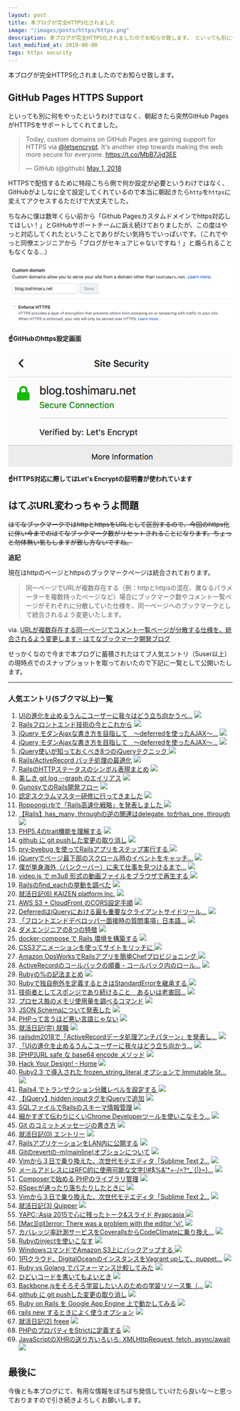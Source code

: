 ```yaml
---
layout: post
title: 本ブログが完全HTTPS化されました
image: "/images/posts/https/https.png"
description: 本ブログが完全HTTPS化されましたのでお知らせ致します。 といっても別に何をやったというわけではなく、朝起きたら突然GitHub PagesがHTTPSをサポートしてくれてました。 今まで本ブログに蓄積されたはてなブックマーク人気エントリ（5user以上）の現時点でのスナップショットを取っておいたので下記に一覧として公開いたします。
last_modified_at: 2019-08-08
tags: https security
---
```


本ブログが完全HTTPS化されましたのでお知らせ致します。

## GitHub Pages HTTPS Support

といっても別に何をやったというわけではなく、朝起きたら突然GitHub PagesがHTTPSをサポートしてくれてました。

<blockquote class="twitter-tweet" data-cards="hidden" data-lang="ja"><p lang="en" dir="ltr">Today, custom domains on GitHub Pages are gaining support for HTTPS via <a href="https://twitter.com/letsencrypt?ref_src=twsrc%5Etfw">@letsencrypt</a>. It&#39;s another step towards making the web more secure for everyone. <a href="https://t.co/MbB7Jjd3EE">https://t.co/MbB7Jjd3EE</a></p>&mdash; GitHub (@github) <a href="https://twitter.com/github/status/991366832421523456?ref_src=twsrc%5Etfw">May 1, 2018</a></blockquote>

HTTPSで配信するために特段こちら側で何か設定が必要というわけではなく、GitHubがよしなに全て設定してくれているので本当に朝起きたら`http`を`https`に変えてアクセスするただけで大丈夫でした。

ちなみに僕は数年くらい前から「Github Pagesカスタムドメインでhttps対応してほしい！」とGitHubサポートチームに訴え続けておりましたが、この度はやっと対応してくれたということでありがたい気持ちでいっぱいです。（これでやっと同僚エンジニアから「ブログがセキュアじゃないですね！」と煽られることもなくなる...）

![github config](/images/posts/https/https-github.png)

**:point_up:GitHubのhttps設定画面**

![let's encrypt certification](/images/posts/https/lets-encrypt.png)

**:point_up:HTTPS対応に際してはLet's Encryptの証明書が使われています**

## はてぶURL変わっちゃうよ問題

~~はてなブックマークではhttpとhttpsをURLとして区別するので、今回のhttps化に伴い今までのはてなブックマーク数がリセットされることになります。ちょっと勿体無い気もしますが致し方ないですね。~~

**追記**

現在はhttpのページとhttpsのブックマークページは統合されております。

> 同一ページでURLが複数存在する（例：httpとhttpsの混在、異なるパラメーターを複数持ったページなど）場合にブックマーク数やコメント一覧ページがそれぞれに分散していた仕様を、同一ページへのブックマークとして統合されるよう変更いたします。

via. [URLが複数存在する同一ページでコメント一覧ページが分散する仕様を、統合されるよう変更します - はてなブックマーク開発ブログ](https://bookmark.hatenastaff.com/entry/2019/02/13/105009)

せっかくなので今まで本ブログに蓄積されたはてブ人気エントリ（5user以上）の現時点でのスナップショットを取っておいたので下記に一覧として公開いたします。

---

### 人気エントリ(5ブクマ以上)一覧

1. [UIの進化を止めるうんこユーザーに我々はどう立ち向かうべ...](http://blog.toshimaru.net/cool-ui/) [![](https://b.hatena.ne.jp/entry/image/http://blog.toshimaru.net/cool-ui/)](https://b.hatena.ne.jp/entry/blog.toshimaru.net/cool-ui/)
2. [Railsフロントエンド技術の今とこれから](http://blog.toshimaru.net/rails-frontend/) [![](https://b.hatena.ne.jp/entry/image/http://blog.toshimaru.net/rails-frontend/)](https://b.hatena.ne.jp/entry/blog.toshimaru.net/rails-frontend/)
3. [jQuery モダンAjaxな書き方を目指して　〜deferredを使ったAJAX〜...](http://blog.toshimaru.net/jquery-ajaxdeferredajax) [![](https://b.hatena.ne.jp/entry/image/http://blog.toshimaru.net/jquery-ajaxdeferredajax)](https://b.hatena.ne.jp/entry/blog.toshimaru.net/jquery-ajaxdeferredajax)
4. [jQuery モダンAjaxな書き方を目指して　〜deferredを使ったAJAX〜...](http://blog.toshimaru.net/jquery-ajaxdeferredajax/) [![](https://b.hatena.ne.jp/entry/image/http://blog.toshimaru.net/jquery-ajaxdeferredajax/)](https://b.hatena.ne.jp/entry/blog.toshimaru.net/jquery-ajaxdeferredajax/)
5. [jQuery使いが知っておくべき8つのjQueryテクニック ](http://blog.toshimaru.net/jquery-8-tips/) [![](https://b.hatena.ne.jp/entry/image/http://blog.toshimaru.net/jquery-8-tips/)](https://b.hatena.ne.jp/entry/blog.toshimaru.net/jquery-8-tips/)
6. [Rails/ActiveRecord バッチ処理の最適化](http://blog.toshimaru.net/rails-batch-optimization/) [![](https://b.hatena.ne.jp/entry/image/http://blog.toshimaru.net/rails-batch-optimization/)](https://b.hatena.ne.jp/entry/blog.toshimaru.net/rails-batch-optimization/)
7. [RailsのHTTPステータスのシンボル表現まとめ](http://blog.toshimaru.net/rails-http-status-symbols/) [![](https://b.hatena.ne.jp/entry/image/http://blog.toshimaru.net/rails-http-status-symbols/)](https://b.hatena.ne.jp/entry/blog.toshimaru.net/rails-http-status-symbols/)
8. [美しき git log --graph のエイリアス](http://blog.toshimaru.net/git-log-graph/) [![](https://b.hatena.ne.jp/entry/image/http://blog.toshimaru.net/git-log-graph/)](https://b.hatena.ne.jp/entry/blog.toshimaru.net/git-log-graph/)
9. [GunosyでのRails開発フロー](http://blog.toshimaru.net/gunosy-rails-way/) [![](https://b.hatena.ne.jp/entry/image/http://blog.toshimaru.net/gunosy-rails-way/)](https://b.hatena.ne.jp/entry/blog.toshimaru.net/gunosy-rails-way/)
10. [認定スクラムマスター研修に行ってきました](http://blog.toshimaru.net/scrum-training/) [![](https://b.hatena.ne.jp/entry/image/http://blog.toshimaru.net/scrum-training/)](https://b.hatena.ne.jp/entry/blog.toshimaru.net/scrum-training/)
11. [Roppongi.rbで「Rails高速化戦略」を発表しました ](http://blog.toshimaru.net/roppongirb-speeding-up-rails/) [![](https://b.hatena.ne.jp/entry/image/http://blog.toshimaru.net/roppongirb-speeding-up-rails/)](https://b.hatena.ne.jp/entry/blog.toshimaru.net/roppongirb-speeding-up-rails/)
12. [【Rails】has_many, throughの逆の関連はdelegate, toかhas_one, through](http://blog.toshimaru.net/belongs_to-through/) [![](https://b.hatena.ne.jp/entry/image/http://blog.toshimaru.net/belongs_to-through/)](https://b.hatena.ne.jp/entry/blog.toshimaru.net/belongs_to-through/)
13. [PHP5.4のtrait機能を理解する](http://blog.toshimaru.net/php-trait/) [![](https://b.hatena.ne.jp/entry/image/http://blog.toshimaru.net/php-trait/)](https://b.hatena.ne.jp/entry/blog.toshimaru.net/php-trait/)
14. [github に git pushした変更の取り消し](http://blog.toshimaru.net/git-pushgithub/) [![](https://b.hatena.ne.jp/entry/image/http://blog.toshimaru.net/git-pushgithub/)](https://b.hatena.ne.jp/entry/blog.toshimaru.net/git-pushgithub/)
15. [pry-byebug を使ってRailsアプリをステップ実行する ](http://blog.toshimaru.net/rails-pry-byebug/) [![](https://b.hatena.ne.jp/entry/image/http://blog.toshimaru.net/rails-pry-byebug/)](https://b.hatena.ne.jp/entry/blog.toshimaru.net/rails-pry-byebug/)
16. [jQueryでページ最下部のスクロール時のイベントをキャッチ...](http://blog.toshimaru.net/jquery-bottom-scroll/) [![](https://b.hatena.ne.jp/entry/image/http://blog.toshimaru.net/jquery-bottom-scroll/)](https://b.hatena.ne.jp/entry/blog.toshimaru.net/jquery-bottom-scroll/)
17. [僕が単身海外（バンクーバー）に来て仕事を見つけるまで...](http://blog.toshimaru.net/how-to-find-job-in-Vancouver/) [![](https://b.hatena.ne.jp/entry/image/http://blog.toshimaru.net/how-to-find-job-in-Vancouver/)](https://b.hatena.ne.jp/entry/blog.toshimaru.net/how-to-find-job-in-Vancouver/)
18. [video.js で m3u8 形式の動画ファイルをブラウザで再生する ](http://blog.toshimaru.net/play-m3u8-video-in-browser/) [![](https://b.hatena.ne.jp/entry/image/http://blog.toshimaru.net/play-m3u8-video-in-browser/)](https://b.hatena.ne.jp/entry/blog.toshimaru.net/play-m3u8-video-in-browser/)
19. [Railsのfind_eachの挙動を調べた](http://blog.toshimaru.net/rails-find_each/) [![](https://b.hatena.ne.jp/entry/image/http://blog.toshimaru.net/rails-find_each/)](https://b.hatena.ne.jp/entry/blog.toshimaru.net/rails-find_each/)
20. [就活日記(6) KAIZEN platform Inc.](http://blog.toshimaru.net/job-hunting-6/) [![](https://b.hatena.ne.jp/entry/image/http://blog.toshimaru.net/job-hunting-6/)](https://b.hatena.ne.jp/entry/blog.toshimaru.net/job-hunting-6/)
21. [AWS S3 + CloudFront のCORS設定手順](http://blog.toshimaru.net/s3-cloudfront-cors-setting/) [![](https://b.hatena.ne.jp/entry/image/http://blog.toshimaru.net/s3-cloudfront-cors-setting/)](https://b.hatena.ne.jp/entry/blog.toshimaru.net/s3-cloudfront-cors-setting/)
22. [DeferredはjQueryにおける最も重要なクライアントサイドツール...](http://blog.toshimaru.net/jquerydeferred-is-most-important-client/) [![](https://b.hatena.ne.jp/entry/image/http://blog.toshimaru.net/jquerydeferred-is-most-important-client/)](https://b.hatena.ne.jp/entry/blog.toshimaru.net/jquerydeferred-is-most-important-client/)
23. [「フロントエンドデベロッパー面接時の質問事項」日本語...](http://blog.toshimaru.net/Front-end-Developer-Interview-Questions-Japanese/) [![](https://b.hatena.ne.jp/entry/image/http://blog.toshimaru.net/Front-end-Developer-Interview-Questions-Japanese/)](https://b.hatena.ne.jp/entry/blog.toshimaru.net/Front-end-Developer-Interview-Questions-Japanese/)
24. [ダメエンジニアの8つの特徴](http://blog.toshimaru.net/8/) [![](https://b.hatena.ne.jp/entry/image/http://blog.toshimaru.net/8/)](https://b.hatena.ne.jp/entry/blog.toshimaru.net/8/)
25. [docker-compose で Rails 環境を構築する](http://blog.toshimaru.net/docker-compose-rails/) [![](https://b.hatena.ne.jp/entry/image/http://blog.toshimaru.net/docker-compose-rails/)](https://b.hatena.ne.jp/entry/blog.toshimaru.net/docker-compose-rails/)
26. [CSS3アニメーションを使ってサイトをリッチに ](http://blog.toshimaru.net/css-animation/) [![](https://b.hatena.ne.jp/entry/image/http://blog.toshimaru.net/css-animation/)](https://b.hatena.ne.jp/entry/blog.toshimaru.net/css-animation/)
27. [Amazon OpsWorksでRailsアプリを簡単Chefプロビジョニング ](http://blog.toshimaru.net/opsworks-rails/) [![](https://b.hatena.ne.jp/entry/image/http://blog.toshimaru.net/opsworks-rails/)](https://b.hatena.ne.jp/entry/blog.toshimaru.net/opsworks-rails/)
28. [ActiveRecordのコールバックの順番・コールバック内のロール...](http://blog.toshimaru.net/active-record-callbacks/) [![](https://b.hatena.ne.jp/entry/image/http://blog.toshimaru.net/active-record-callbacks/)](https://b.hatena.ne.jp/entry/blog.toshimaru.net/active-record-callbacks/)
29. [Rubyの%の記法まとめ](http://blog.toshimaru.net/ruby-percent-notation/) [![](https://b.hatena.ne.jp/entry/image/http://blog.toshimaru.net/ruby-percent-notation/)](https://b.hatena.ne.jp/entry/blog.toshimaru.net/ruby-percent-notation/)
30. [Rubyで独自例外を定義するときはStandardErrorを継承する ](http://blog.toshimaru.net/ruby-standard-error/) [![](https://b.hatena.ne.jp/entry/image/http://blog.toshimaru.net/ruby-standard-error/)](https://b.hatena.ne.jp/entry/blog.toshimaru.net/ruby-standard-error/)
31. [技術者としてスポンジであり続けること　あるいは老害回...](http://blog.toshimaru.net/like-a-sponge-as-an-engineer/) [![](https://b.hatena.ne.jp/entry/image/http://blog.toshimaru.net/like-a-sponge-as-an-engineer/)](https://b.hatena.ne.jp/entry/blog.toshimaru.net/like-a-sponge-as-an-engineer/)
32. [プロセス毎のメモリ使用量を調べるコマンド](http://blog.toshimaru.net/linux/) [![](https://b.hatena.ne.jp/entry/image/http://blog.toshimaru.net/linux/)](https://b.hatena.ne.jp/entry/blog.toshimaru.net/linux/)
33. [JSON Schemaについて発表した](http://blog.toshimaru.net/json-schema-collaboration/) [![](https://b.hatena.ne.jp/entry/image/http://blog.toshimaru.net/json-schema-collaboration/)](https://b.hatena.ne.jp/entry/blog.toshimaru.net/json-schema-collaboration/)
34. [PHPって言うほど悪い言語じゃない](http://blog.toshimaru.net/php-is-not-bad-language/) [![](https://b.hatena.ne.jp/entry/image/http://blog.toshimaru.net/php-is-not-bad-language/)](https://b.hatena.ne.jp/entry/blog.toshimaru.net/php-is-not-bad-language/)
35. [就活日記(完) 就職](http://blog.toshimaru.net/job-hunting-fin/) [![](https://b.hatena.ne.jp/entry/image/http://blog.toshimaru.net/job-hunting-fin/)](https://b.hatena.ne.jp/entry/blog.toshimaru.net/job-hunting-fin/)
36. [railsdm2018で「ActiveRecordデータ処理アンチパターン」を発表し...](http://blog.toshimaru.net/rdm2018-active-record-anti-patterns/) [![](https://b.hatena.ne.jp/entry/image/http://blog.toshimaru.net/rdm2018-active-record-anti-patterns/)](https://b.hatena.ne.jp/entry/blog.toshimaru.net/rdm2018-active-record-anti-patterns/)
37. [「UIの進化を止めるうんこユーザーに我々はどう立ち向かう...](http://blog.toshimaru.net/cool-ui-after/) [![](https://b.hatena.ne.jp/entry/image/http://blog.toshimaru.net/cool-ui-after/)](https://b.hatena.ne.jp/entry/blog.toshimaru.net/cool-ui-after/)
38. [[PHP]URL safe な base64 encode メソッド](http://blog.toshimaru.net/phpurl-safe-base64-encode/) [![](https://b.hatena.ne.jp/entry/image/http://blog.toshimaru.net/phpurl-safe-base64-encode/)](https://b.hatena.ne.jp/entry/blog.toshimaru.net/phpurl-safe-base64-encode/)
39. [Hack Your Design! - Home](http://blog.toshimaru.net/) [![](https://b.hatena.ne.jp/entry/image/http://blog.toshimaru.net/)](https://b.hatena.ne.jp/entry/blog.toshimaru.net/)
40. [Ruby2.3 で導入された frozen_string_literal オプションで Immutable St...](http://blog.toshimaru.net/ruby-immutable-string/) [![](https://b.hatena.ne.jp/entry/image/http://blog.toshimaru.net/ruby-immutable-string/)](https://b.hatena.ne.jp/entry/blog.toshimaru.net/ruby-immutable-string/)
41. [Rails4 でトランザクション分離レベルを設定する ](http://blog.toshimaru.net/rails-4-transaction-isolation/) [![](https://b.hatena.ne.jp/entry/image/http://blog.toshimaru.net/rails-4-transaction-isolation/)](https://b.hatena.ne.jp/entry/blog.toshimaru.net/rails-4-transaction-isolation/)
42. [【jQuery】hidden inputタグをjQueryで追加](http://blog.toshimaru.net/jqueryhidden-inputjquery/) [![](https://b.hatena.ne.jp/entry/image/http://blog.toshimaru.net/jqueryhidden-inputjquery/)](https://b.hatena.ne.jp/entry/blog.toshimaru.net/jqueryhidden-inputjquery/)
43. [SQLファイルでRailsのスキーマ情報管理](http://blog.toshimaru.net/manage-schema-with-sql-in-rails/) [![](https://b.hatena.ne.jp/entry/image/http://blog.toshimaru.net/manage-schema-with-sql-in-rails/)](https://b.hatena.ne.jp/entry/blog.toshimaru.net/manage-schema-with-sql-in-rails/)
44. [細かすぎて伝わりにくいChrome Developerツールを使いこなそう...](http://blog.toshimaru.net/chrome-dev-tool/) [![](https://b.hatena.ne.jp/entry/image/http://blog.toshimaru.net/chrome-dev-tool/)](https://b.hatena.ne.jp/entry/blog.toshimaru.net/chrome-dev-tool/)
45. [Git のコミットメッセージの書き方](http://blog.toshimaru.net/git-29764/) [![](https://b.hatena.ne.jp/entry/image/http://blog.toshimaru.net/git-29764/)](https://b.hatena.ne.jp/entry/blog.toshimaru.net/git-29764/)
46. [就活日記(0) エントリー](http://blog.toshimaru.net/job-hunting-0/) [![](https://b.hatena.ne.jp/entry/image/http://blog.toshimaru.net/job-hunting-0/)](https://b.hatena.ne.jp/entry/blog.toshimaru.net/job-hunting-0/)
47. [RailsアプリケーションをLAN内に公開する](http://blog.toshimaru.net/publish-rails-app-in-lan/) [![](https://b.hatena.ne.jp/entry/image/http://blog.toshimaru.net/publish-rails-app-in-lan/)](https://b.hatena.ne.jp/entry/blog.toshimaru.net/publish-rails-app-in-lan/)
48. [Gitのrevertの-m(mainline)オプションについて](http://blog.toshimaru.net/git-revert-mainline/) [![](https://b.hatena.ne.jp/entry/image/http://blog.toshimaru.net/git-revert-mainline/)](https://b.hatena.ne.jp/entry/blog.toshimaru.net/git-revert-mainline/)
49. [Vimから３日で乗り換えた、次世代モテエディタ「Sublime Text 2...](http://blog.toshimaru.net/vimsublime-text-2) [![](https://b.hatena.ne.jp/entry/image/http://blog.toshimaru.net/vimsublime-text-2)](https://b.hatena.ne.jp/entry/blog.toshimaru.net/vimsublime-text-2)
50. [メールアドレスにはRFC的に使用可能な文字(!#$%&'*+-/=?^_`{\|}~)...](http://blog.toshimaru.net/rfc/) [![](https://b.hatena.ne.jp/entry/image/http://blog.toshimaru.net/rfc/)](https://b.hatena.ne.jp/entry/blog.toshimaru.net/rfc/)
51. [Composerで始める PHPのライブラリ管理](http://blog.toshimaru.net/how-to-use-composer-autoload/) [![](https://b.hatena.ne.jp/entry/image/http://blog.toshimaru.net/how-to-use-composer-autoload/)](https://b.hatena.ne.jp/entry/blog.toshimaru.net/how-to-use-composer-autoload/)
52. [RSpecが通ったり落ちたりしたときに](http://blog.toshimaru.net/rspec-occasional-fail/) [![](https://b.hatena.ne.jp/entry/image/http://blog.toshimaru.net/rspec-occasional-fail/)](https://b.hatena.ne.jp/entry/blog.toshimaru.net/rspec-occasional-fail/)
53. [Vimから３日で乗り換えた、次世代モテエディタ「Sublime Text 2...](http://blog.toshimaru.net/vimsublime-text-2/) [![](https://b.hatena.ne.jp/entry/image/http://blog.toshimaru.net/vimsublime-text-2/)](https://b.hatena.ne.jp/entry/blog.toshimaru.net/vimsublime-text-2/)
54. [就活日記(3) Quipper](http://blog.toshimaru.net/job-hunting-3/) [![](https://b.hatena.ne.jp/entry/image/http://blog.toshimaru.net/job-hunting-3/)](https://b.hatena.ne.jp/entry/blog.toshimaru.net/job-hunting-3/)
55. [YAPC::Asia 2015で心に残ったトーク&スライド #yapcasia ](http://blog.toshimaru.net/yapc-2015/) [![](https://b.hatena.ne.jp/entry/image/http://blog.toshimaru.net/yapc-2015/)](https://b.hatena.ne.jp/entry/blog.toshimaru.net/yapc-2015/)
56. [[Mac][git]error: There was a problem with the editor 'vi'.](http://blog.toshimaru.net/macgiterror-there-was-a-problem-with-the-edit/) [![](https://b.hatena.ne.jp/entry/image/http://blog.toshimaru.net/macgiterror-there-was-a-problem-with-the-edit/)](https://b.hatena.ne.jp/entry/blog.toshimaru.net/macgiterror-there-was-a-problem-with-the-edit/)
57. [カバレッジ率計測サービスをCoverallsからCodeClimateに乗り換え...](http://blog.toshimaru.net/coverage-with-codeclimate/) [![](https://b.hatena.ne.jp/entry/image/http://blog.toshimaru.net/coverage-with-codeclimate/)](https://b.hatena.ne.jp/entry/blog.toshimaru.net/coverage-with-codeclimate/)
58. [Rubyのinjectを使いこなす](http://blog.toshimaru.net/ruby-inject/) [![](https://b.hatena.ne.jp/entry/image/http://blog.toshimaru.net/ruby-inject/)](https://b.hatena.ne.jp/entry/blog.toshimaru.net/ruby-inject/)
59. [WindowsコマンドでAmazon S3上にバックアップする ](http://blog.toshimaru.net/windows-s3-sync/) [![](https://b.hatena.ne.jp/entry/image/http://blog.toshimaru.net/windows-s3-sync/)](https://b.hatena.ne.jp/entry/blog.toshimaru.net/windows-s3-sync/)
60. [1円クラウド、DigitalOceanのインスタンスをVagrant upして、puppet...](http://blog.toshimaru.net/digital-ocean-vagrant-puppet/) [![](https://b.hatena.ne.jp/entry/image/http://blog.toshimaru.net/digital-ocean-vagrant-puppet/)](https://b.hatena.ne.jp/entry/blog.toshimaru.net/digital-ocean-vagrant-puppet/)
61. [Ruby vs Golang でパフォーマンス比較してみた](http://blog.toshimaru.net/ruby-vs-go/) [![](https://b.hatena.ne.jp/entry/image/http://blog.toshimaru.net/ruby-vs-go/)](https://b.hatena.ne.jp/entry/blog.toshimaru.net/ruby-vs-go/)
62. [ひどいコードを書いてもよいとき](http://blog.toshimaru.net/why-you-should-write-shitty-code/) [![](https://b.hatena.ne.jp/entry/image/http://blog.toshimaru.net/why-you-should-write-shitty-code/)](https://b.hatena.ne.jp/entry/blog.toshimaru.net/why-you-should-write-shitty-code/)
63. [Backbone.jsをそろそろ学習したい人のための学習リソース集（...](http://blog.toshimaru.net/backbone-learn/) [![](https://b.hatena.ne.jp/entry/image/http://blog.toshimaru.net/backbone-learn/)](https://b.hatena.ne.jp/entry/blog.toshimaru.net/backbone-learn/)
64. [github に git pushした変更の取り消し](http://blog.toshimaru.net/git-pushgithub) [![](https://b.hatena.ne.jp/entry/image/http://blog.toshimaru.net/git-pushgithub)](https://b.hatena.ne.jp/entry/blog.toshimaru.net/git-pushgithub)
65. [Ruby on Rails を Google App Engine 上で動かしてみる](http://blog.toshimaru.net/ruby-on-google-app-engine/) [![](https://b.hatena.ne.jp/entry/image/http://blog.toshimaru.net/ruby-on-google-app-engine/)](https://b.hatena.ne.jp/entry/blog.toshimaru.net/ruby-on-google-app-engine/)
66. [rails new するときによく使うオプション](http://blog.toshimaru.net/rails-new-options/) [![](https://b.hatena.ne.jp/entry/image/http://blog.toshimaru.net/rails-new-options/)](https://b.hatena.ne.jp/entry/blog.toshimaru.net/rails-new-options/)
67. [就活日記(2) freee](http://blog.toshimaru.net/job-hunting-2/) [![](https://b.hatena.ne.jp/entry/image/http://blog.toshimaru.net/job-hunting-2/)](https://b.hatena.ne.jp/entry/blog.toshimaru.net/job-hunting-2/)
68. [PHPのプロパティをStrictに定義する](http://blog.toshimaru.net/php-force-property/) [![](https://b.hatena.ne.jp/entry/image/http://blog.toshimaru.net/php-force-property/)](https://b.hatena.ne.jp/entry/blog.toshimaru.net/php-force-property/)
69. [JavaScriptのXHRの送り方いろいろ: XMLHttpRequest, fetch, async/await ](http://blog.toshimaru.net/new-xhr-fetch-asyncawait/) [![](https://b.hatena.ne.jp/entry/image/http://blog.toshimaru.net/new-xhr-fetch-asyncawait/)](https://b.hatena.ne.jp/entry/blog.toshimaru.net/new-xhr-fetch-asyncawait/)

## 最後に

今後とも本ブログにて、有用な情報をぼちぼち発信していけたら良いな〜と思っておりますので引き続きよろしくお願いします。
